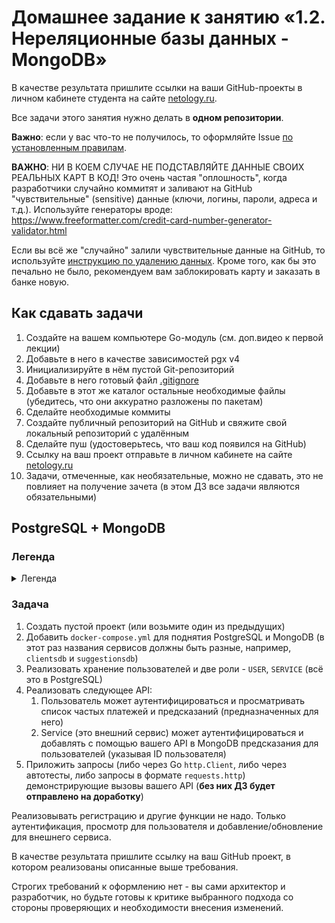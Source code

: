 # Домашнее задание к занятию «1.2. Нереляционные базы данных - MongoDB»

В качестве результата пришлите ссылки на ваши GitHub-проекты в личном кабинете студента на сайте [netology.ru](https://netology.ru).

Все задачи этого занятия нужно делать в **одном репозитории**.

**Важно**: если у вас что-то не получилось, то оформляйте Issue [по установленным правилам](../report-requirements.md).

**ВАЖНО**: НИ В КОЕМ СЛУЧАЕ НЕ ПОДСТАВЛЯЙТЕ ДАННЫЕ СВОИХ РЕАЛЬНЫХ КАРТ В КОД! Это очень частая "оплошность", когда разработчики случайно коммитят и заливают на GitHub "чувствительные" (sensitive) данные (ключи, логины, пароли, адреса и т.д.). Используйте генераторы вроде: https://www.freeformatter.com/credit-card-number-generator-validator.html

Если вы всё же "случайно" залили чувствительные данные на GitHub, то используйте [инструкцию по удалению данных](https://help.github.com/en/github/authenticating-to-github/removing-sensitive-data-from-a-repository). Кроме того, как бы это печально не было, рекомендуем вам заблокировать карту и заказать в банке новую.

## Как сдавать задачи

1. Создайте на вашем компьютере Go-модуль (см. доп.видео к первой лекции)
1. Добавьте в него в качестве зависимостей pgx v4
1. Инициализируйте в нём пустой Git-репозиторий
1. Добавьте в него готовый файл [.gitignore](../.gitignore)
1. Добавьте в этот же каталог остальные необходимые файлы (убедитесь, что они аккуратно разложены по пакетам)
1. Сделайте необходимые коммиты
1. Создайте публичный репозиторий на GitHub и свяжите свой локальный репозиторий с удалённым
1. Сделайте пуш (удостоверьтесь, что ваш код появился на GitHub)
1. Ссылку на ваш проект отправьте в личном кабинете на сайте [netology.ru](https://netology.ru)
1. Задачи, отмеченные, как необязательные, можно не сдавать, это не повлияет на получение зачета (в этом ДЗ все задачи являются обязательными)

## PostgreSQL + MongoDB

### Легенда

<details>
<summary>Легенда</summary>

В прошлом ДЗ вы проектировали базу для хранения частых платежей и предсказаний.  

Пример того, как это выглядело:

![](../02_mongodb/pic/payments01.png)

![](../02_mongodb/pic/payments02.png)

А в позапрошлом - реализовывали механизмы разграничения доступа.

Пришло время соединить это в одном приложении, которое будет взаимодействовать и с PostgreSQL, и с MongoDB.

</details>

### Задача

1. Создать пустой проект (или возьмите один из предыдущих)
1. Добавить `docker-compose.yml` для поднятия PostgreSQL и MongoDB (в этот раз названия сервисов должны быть разные, например, `clientsdb` и `suggestionsdb`)
1. Реализовать хранение пользователей и две роли - `USER`, `SERVICE` (всё это в PostgreSQL)
1. Реализовать следующее API:
    1. Пользователь может аутентифицироваться и просматривать список частых платежей и предсказаний (предназначенных для него)
    1. Service (это внешний сервис) может аутентифицироваться и добавлять с помощью вашего API в MongoDB предсказания для пользователей (указывая ID пользователя)
1. Приложить запросы (либо через Go `http.Client`, либо через автотесты, либо запросы в формате `requests.http`) демонстрирующие вызовы вашего API (**без них ДЗ будет отправлено на доработку**)

Реализовывать регистрацию и другие функции не надо. Только аутентификация, просмотр для пользователя и добавление/обновление для внешнего сервиса. 

В качестве результата пришлите ссылку на ваш GitHub проект, в котором реализованы описанные выше требования.

Строгих требований к оформлению нет - вы сами архитектор и разработчик, но будьте готовы к критике выбранного подхода со стороны проверяющих и необходимости внесения изменений.
